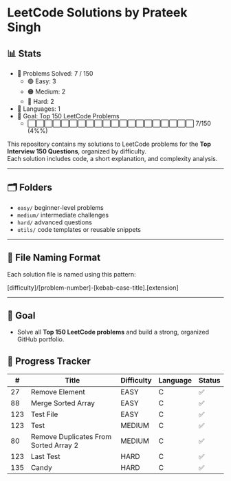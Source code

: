 # LeetCode Solutions by Prateek Singh
<!-- STATS_START -->
## :bar_chart: Stats
- :1234: Problems Solved: 7 / 150
  - :green_circle: Easy: 3
  - :orange_circle: Medium: 2
  - :red_circle: Hard: 2
- :jigsaw: Languages: 1
- :dart: Goal: Top 150 LeetCode Problems
  - :white_large_square::white_large_square::white_large_square::white_large_square::white_large_square::white_large_square::white_large_square::white_large_square::white_large_square::white_large_square::white_large_square::white_large_square::white_large_square::white_large_square::white_large_square::white_large_square::white_large_square::white_large_square::white_large_square::white_large_square: 7/150 (4%%)
<!-- STATS_END -->










<!-- STATS_END -->
<!-- STATS_END -->
<!-- STATS_END -->
<!-- STATS_END -->
<!-- STATS_END -->
<!-- STATS_END -->
<!-- STATS_END -->
<!-- STATS_END -->



This repository contains my solutions to LeetCode problems for the **Top Interview 150 Questions**, organized by difficulty.  
Each solution includes code, a short explanation, and complexity analysis.

---

## :card_index_dividers: Folders

- `easy/` beginner-level problems  
- `medium/` intermediate challenges  
- `hard/` advanced questions  
- `utils/` code templates or reusable snippets

---

## :receipt: File Naming Format

Each solution file is named using this pattern:

[difficulty]/[problem-number]-[kebab-case-title].[extension]

---

## :rocket: Goal

- Solve all **Top 150 LeetCode problems** and build a strong, organized GitHub portfolio.

<!-- TRACKER_END -->

<!-- TRACKER_END -->

<!-- TRACKER_END -->

<!-- TRACKER_END -->

<!-- TRACKER_END -->

<!-- TRACKER_END -->

<!-- TRACKER_END -->

<!-- TRACKER_START -->
## :calendar: Progress Tracker
| # | Title | Difficulty | Language | Status |
|---|-------|------------|----------|--------|
| 27 | Remove Element | EASY | C | :white_check_mark: |
| 88 | Merge Sorted Array | EASY | C | :white_check_mark: |
| 123 | Test File | EASY | C | :white_check_mark: |
| 123 | Test | MEDIUM | C | :white_check_mark: |
| 80 | Remove Duplicates From Sorted Array 2 | MEDIUM | C | :white_check_mark: |
| 123 | Last Test | HARD | C | :white_check_mark: |
| 135 | Candy | HARD | C | :white_check_mark: |
<!-- TRACKER_END -->










<!-- TRACKER_END -->
